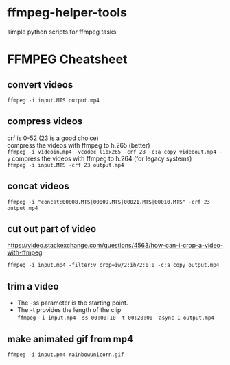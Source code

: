 # ffmpeg-helper-tools
simple python scripts for ffmpeg tasks

# FFMPEG Cheatsheet

## convert videos
```ffmpeg -i input.MTS output.mp4```

## compress videos
crf is 0-52 (23 is a good choice)  
compress the videos with ffmpeg to h.265 (better)  
```ffmpeg -i videoin.mp4 -vcodec libx265 -crf 28 -c:a copy videoout.mp4 -y```
compress the videos with ffmpeg to h.264 (for legacy systems)  
```ffmpeg -i input.MTS -crf 23 output.mp4```

## concat videos
```ffmpeg -i "concat:00008.MTS|00009.MTS|00021.MTS|00010.MTS" -crf 23  output.mp4```

## cut out part of video
https://video.stackexchange.com/questions/4563/how-can-i-crop-a-video-with-ffmpeg

```ffmpeg -i input.mp4 -filter:v crop=iw/2:ih/2:0:0 -c:a copy output.mp4```


## trim a video
- The -ss parameter is the starting point.
- The -t provides the length of the clip  
```ffmpeg -i input.mp4 -ss 00:00:10 -t 00:20:00 -async 1 output.mp4```

## make animated gif from mp4

```ffmpeg -i input.pm4 rainbowunicorn.gif```
